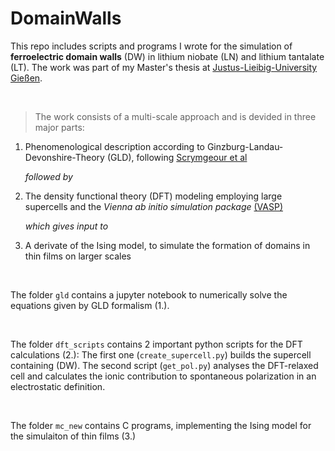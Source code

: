 # DomainWalls

This repo includes scripts and programs I wrote for the simulation of **ferroelectric domain walls** (DW) in lithium niobate (LN) and lithium tantalate (LT). The work was part of my Master's thesis at [Justus-Lieibig-University Gießen](https://www.uni-giessen.de/de/fbz/fb07/fachgebiete/physik/institute/theorie/agsanna/people). 

&nbsp;
>The work consists of a multi-scale approach and is devided in three major parts: 
1. Phenomenological description according to Ginzburg-Landau-Devonshire-Theory (GLD), following [Scrymgeour et al](https://journals.aps.org/prb/abstract/10.1103/PhysRevB.71.184110)
   
   *followed by*
   
2. The density functional theory (DFT) modeling employing large supercells and the *Vienna ab initio simulation package* [(VASP)](https://www.vasp.at)

   *which gives input to*
   
2. A derivate of the Ising model, to simulate the formation of domains in thin films on larger scales

&nbsp;

The folder `gld` contains a jupyter notebook to numerically solve the equations given by GLD formalism (1.).

&nbsp;

The folder `dft_scripts` contains 2 important python scripts for the DFT calculations (2.): The first one (`create_supercell.py`) builds the supercell containing (DW).
The second script (`get_pol.py`) analyses the DFT-relaxed cell and calculates the ionic contribution to spontaneous polarization in an electrostatic definition.

&nbsp;

The folder `mc_new` contains C programs, implementing the Ising model for the simulaiton of thin films (3.)


